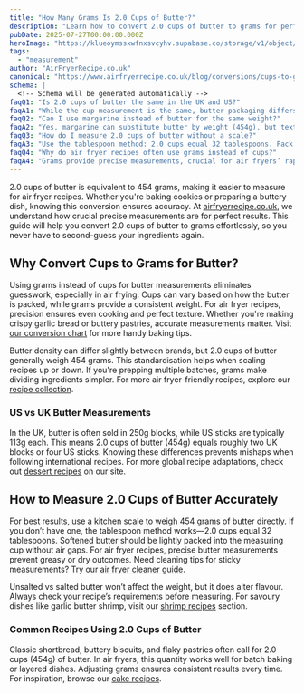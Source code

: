 ```yaml
---
title: "How Many Grams Is 2.0 Cups of Butter?"
description: "Learn how to convert 2.0 cups of butter to grams for perfect baking and air frying every time. Get accurate measurements now!"
pubDate: 2025-07-27T00:00:00.000Z
heroImage: "https://klueoymssxwfnxsvcyhv.supabase.co/storage/v1/object/public/Shmucket/how-many-grams-is-2-cups-of-butter.webp"
tags:
  - "measurement"
author: "AirFryerRecipe.co.uk"
canonical: "https://www.airfryerrecipe.co.uk/blog/conversions/cups-to-grams/how-many-grams-is-2-cups-of-butter"
schema: |
  <!-- Schema will be generated automatically -->
faqQ1: "Is 2.0 cups of butter the same in the UK and US?"
faqA1: "While the cup measurement is the same, butter packaging differs. In the UK, butter comes in 250g blocks, whereas US sticks are 113g each. 2.0 cups equal 454g regardless of location, but you’ll need to adjust based on local packaging."
faqQ2: "Can I use margarine instead of butter for the same weight?"
faqA2: "Yes, margarine can substitute butter by weight (454g), but texture and flavour may vary. For air frying, butter’s higher fat content often yields crispier results. Check your recipe for specific recommendations."
faqQ3: "How do I measure 2.0 cups of butter without a scale?"
faqA3: "Use the tablespoon method: 2.0 cups equal 32 tablespoons. Pack softened butter into a measuring cup, levelling off the top. For accuracy, a kitchen scale is best—especially for air fryer recipes."
faqQ4: "Why do air fryer recipes often use grams instead of cups?"
faqA4: "Grams provide precise measurements, crucial for air fryers’ rapid cooking. Unlike cups, weight accounts for ingredient density, ensuring consistent results. This is especially important for buttery or baked dishes."
---
```

<p>2.0 cups of butter is equivalent to 454 grams, making it easier to measure for air fryer recipes. Whether you're baking cookies or preparing a buttery dish, knowing this conversion ensures accuracy. At <a href=https://www.airfryerrecipe.co.uk>airfryerrecipe.co.uk</a>, we understand how crucial precise measurements are for perfect results. This guide will help you convert 2.0 cups of butter to grams effortlessly, so you never have to second-guess your ingredients again.</p>

<h2>Why Convert Cups to Grams for Butter?</h2>  
<p>Using grams instead of cups for butter measurements eliminates guesswork, especially in air frying. Cups can vary based on how the butter is packed, while grams provide a consistent weight. For air fryer recipes, precision ensures even cooking and perfect texture. Whether you're making crispy garlic bread or buttery pastries, accurate measurements matter. Visit <a href=https://www.airfryerrecipe.co.uk/air-fryer-conversion-chart>our conversion chart</a> for more handy baking tips.</p>  

<p>Butter density can differ slightly between brands, but 2.0 cups of butter generally weigh 454 grams. This standardisation helps when scaling recipes up or down. If you're prepping multiple batches, grams make dividing ingredients simpler. For more air fryer-friendly recipes, explore our <a href=https://www.airfryerrecipe.co.uk/recipes>recipe collection</a>.</p>  

<h3>US vs UK Butter Measurements</h3>  
<p>In the UK, butter is often sold in 250g blocks, while US sticks are typically 113g each. This means 2.0 cups of butter (454g) equals roughly two UK blocks or four US sticks. Knowing these differences prevents mishaps when following international recipes. For more global recipe adaptations, check out <a href=https://www.airfryerrecipe.co.uk/recipe-category/dessert>dessert recipes</a> on our site.</p>  

<h2>How to Measure 2.0 Cups of Butter Accurately</h2>  
<p>For best results, use a kitchen scale to weigh 454 grams of butter directly. If you don’t have one, the tablespoon method works—2.0 cups equal 32 tablespoons. Softened butter should be lightly packed into the measuring cup without air gaps. For air fryer recipes, precise butter measurements prevent greasy or dry outcomes. Need cleaning tips for sticky measurements? Try our <a href=https://www.airfryerrecipe.co.uk/air-fryer-cleaner>air fryer cleaner guide</a>.</p>  

<p>Unsalted vs salted butter won’t affect the weight, but it does alter flavour. Always check your recipe’s requirements before measuring. For savoury dishes like garlic butter shrimp, visit our <a href=https://www.airfryerrecipe.co.uk/recipe-category/shrimp>shrimp recipes</a> section.</p>  

<h3>Common Recipes Using 2.0 Cups of Butter</h3>  
<p>Classic shortbread, buttery biscuits, and flaky pastries often call for 2.0 cups (454g) of butter. In air fryers, this quantity works well for batch baking or layered dishes. Adjusting grams ensures consistent results every time. For inspiration, browse our <a href=https://www.airfryerrecipe.co.uk/recipe-category/cakes>cake recipes</a>.</p>
